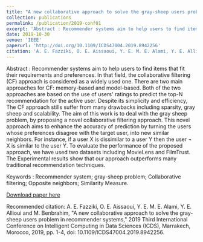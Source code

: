```yaml
---
title: "A new collaborative approach to solve the gray-sheep users problem in recommender systems"
collection: publications
permalink: /publication/2019-conf01
excerpt: 'Abstract : Recommender systems aim to help users to find items that fit their requirements and preferences. In that field, the collaborative filtering (CF) approach is considered as a widely used one. There are two main approaches for CF: memory-based and model-based. Both of the two approaches are based on the use of users' ratings to predict the top-N recommendation for the active user. Despite its simplicity and efficiency, The CF approach stills suffer from many drawbacks including sparsity, gray sheep and scalability. The aim of this work is to deal with the gray sheep problem, by proposing a novel collaborative filtering approach. This novel approach aims to enhance the accuracy of prediction by turning the users whose preferences disagree with the target user, into new similar neighbors. For instance, if a user X is dissimilar to a user Y then the user ¬ X is similar to the user Y. To evaluate the performance of the proposed approach, we have used two datasets including MovieLens and FilmTrust. The Experimental results show that our approach outperforms many traditional recommendation techniques.'
date: 2019-10-30
venue: 'IEEE'
paperurl: 'http://doi.org/10.1109/ICDS47004.2019.8942256'
citation: 'A. E. Fazziki, O. E. Aissaoui, Y. E. M. E. Alami, Y. E. Allioui and M. Benbrahim, "A new collaborative approach to solve the gray-sheep users problem in recommender systems," 2019 Third International Conference on Intelligent Computing in Data Sciences (ICDS), Marrakech, Morocco, 2019, pp. 1-4, doi: 10.1109/ICDS47004.2019.8942256.'
---
```

Abstract : Recommender systems aim to help users to find items that fit their requirements and preferences. In that field, the collaborative filtering (CF) approach is considered as a widely used one. There are two main approaches for CF: memory-based and model-based. Both of the two approaches are based on the use of users' ratings to predict the top-N recommendation for the active user. Despite its simplicity and efficiency, The CF approach stills suffer from many drawbacks including sparsity, gray sheep and scalability. The aim of this work is to deal with the gray sheep problem, by proposing a novel collaborative filtering approach. This novel approach aims to enhance the accuracy of prediction by turning the users whose preferences disagree with the target user, into new similar neighbors. For instance, if a user X is dissimilar to a user Y then the user ¬ X is similar to the user Y. To evaluate the performance of the proposed approach, we have used two datasets including MovieLens and FilmTrust. The Experimental results show that our approach outperforms many traditional recommendation techniques.

Keywords : Recommender system; gray-sheep problem; Collaborative filtering; Opposite neighbors; Similarity Measure.

[Download paper here](/files/2019-conf01.pdf)

Recommended citation: A. E. Fazziki, O. E. Aissaoui, Y. E. M. E. Alami, Y. E. Allioui and M. Benbrahim, "A new collaborative approach to solve the gray-sheep users problem in recommender systems," 2019 Third International Conference on Intelligent Computing in Data Sciences (ICDS), Marrakech, Morocco, 2019, pp. 1-4, doi: 10.1109/ICDS47004.2019.8942256.
